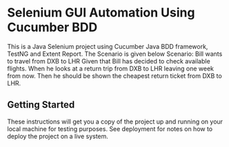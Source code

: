 #  Selenium GUI Automation Using Cucumber BDD 
  This is a Java Selenium project using Cucumber Java BDD framework, TestNG and Extent Report. 
  The Scenario is given below
  Scenario: Bill wants to travel from DXB to LHR
       Given that Bill has decided to check available flights.
       When he looks at a return trip from DXB to LHR leaving one week from now.
       Then he should be shown the cheapest return ticket from DXB to LHR.
## Getting Started

These instructions will get you a copy of the project up and running on your local machine for  testing purposes. See deployment for notes on how to deploy the project on a live system.
